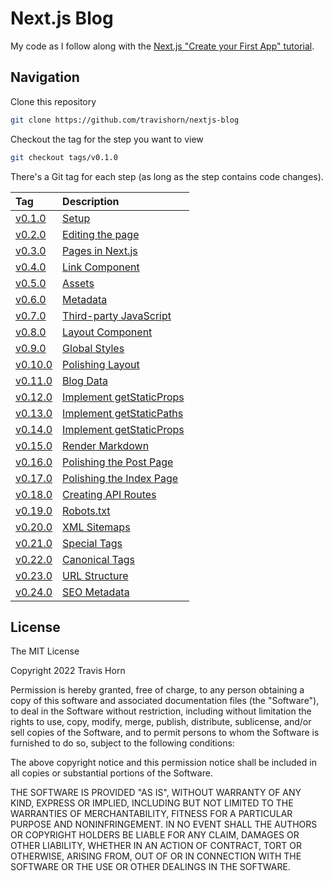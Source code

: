 # Next.js Blog

My code as I follow along with the [Next.js "Create your First App"
tutorial](https://nextjs.org/learn/basics/create-nextjs-app).

## Navigation

Clone this repository

```bash
git clone https://github.com/travishorn/nextjs-blog
```

Checkout the tag for the step you want to view

```bash
git checkout tags/v0.1.0
```

There's a Git tag for each step (as long as the step contains code changes).

| Tag                                                               | Description                                                                                          |
|:------------------------------------------------------------------|:-----------------------------------------------------------------------------------------------------|
| [v0.1.0](https://github.com/travishorn/nextjs-blog/tree/v0.1.0)   | [Setup](https://nextjs.org/learn/basics/create-nextjs-app/setup)                                     |
| [v0.2.0](https://github.com/travishorn/nextjs-blog/tree/v0.2.0)   | [Editing the page](https://nextjs.org/learn/basics/create-nextjs-app/editing-the-page)               |
| [v0.3.0](https://github.com/travishorn/nextjs-blog/tree/v0.3.0)   | [Pages in Next.js](https://nextjs.org/learn/basics/navigate-between-pages/pages-in-nextjs)           |
| [v0.4.0](https://github.com/travishorn/nextjs-blog/tree/v0.4.0)   | [Link Component](https://nextjs.org/learn/basics/navigate-between-pages/link-component)              |
| [v0.5.0](https://github.com/travishorn/nextjs-blog/tree/v0.5.0)   | [Assets](https://nextjs.org/learn/basics/assets-metadata-css/assets)                                 |
| [v0.6.0](https://github.com/travishorn/nextjs-blog/tree/v0.6.0)   | [Metadata](https://nextjs.org/learn/basics/assets-metadata-css/metadata)                             |
| [v0.7.0](https://github.com/travishorn/nextjs-blog/tree/v0.7.0)   | [Third-party JavaScript](https://nextjs.org/learn/basics/assets-metadata-css/third-party-javascript) |
| [v0.8.0](https://github.com/travishorn/nextjs-blog/tree/v0.8.0)   | [Layout Component](https://nextjs.org/learn/basics/assets-metadata-css/layout-component)             |
| [v0.9.0](https://github.com/travishorn/nextjs-blog/tree/v0.9.0)   | [Global Styles](https://nextjs.org/learn/basics/assets-metadata-css/global-styles)                   |
| [v0.10.0](https://github.com/travishorn/nextjs-blog/tree/v0.10.0) | [Polishing Layout](https://nextjs.org/learn/basics/assets-metadata-css/polishing-layout)             |
| [v0.11.0](https://github.com/travishorn/nextjs-blog/tree/v0.11.0) | [Blog Data](https://nextjs.org/learn/basics/data-fetching/blog-data)                                 |
| [v0.12.0](https://github.com/travishorn/nextjs-blog/tree/v0.12.0) | [Implement getStaticProps](https://nextjs.org/learn/basics/data-fetching/implement-getstaticprops)   |
| [v0.13.0](https://github.com/travishorn/nextjs-blog/tree/v0.13.0) | [Implement getStaticPaths](https://nextjs.org/learn/basics/dynamic-routes/implement-getstaticpaths)  |
| [v0.14.0](https://github.com/travishorn/nextjs-blog/tree/v0.14.0) | [Implement getStaticProps](https://nextjs.org/learn/basics/dynamic-routes/implement-getstaticprops)  |
| [v0.15.0](https://github.com/travishorn/nextjs-blog/tree/v0.15.0) | [Render Markdown](https://nextjs.org/learn/basics/dynamic-routes/render-markdown)                    |
| [v0.16.0](https://github.com/travishorn/nextjs-blog/tree/v0.16.0) | [Polishing the Post Page](https://nextjs.org/learn/basics/dynamic-routes/polishing-post-page)        |
| [v0.17.0](https://github.com/travishorn/nextjs-blog/tree/v0.17.0) | [Polishing the Index Page](https://nextjs.org/learn/basics/dynamic-routes/polishing-index-page)      |
| [v0.18.0](https://github.com/travishorn/nextjs-blog/tree/v0.18.0) | [Creating API Routes](https://nextjs.org/learn/basics/api-routes/creating-api-routes)                |
| [v0.19.0](https://github.com/travishorn/nextjs-blog/tree/v0.19.0) | [Robots.txt](https://nextjs.org/learn/seo/crawling-and-indexing/robots-txt)                          |
| [v0.20.0](https://github.com/travishorn/nextjs-blog/tree/v0.20.0) | [XML Sitemaps](https://nextjs.org/learn/seo/crawling-and-indexing/xml-sitemaps)                      |
| [v0.21.0](https://github.com/travishorn/nextjs-blog/tree/v0.21.0) | [Special Tags](https://nextjs.org/learn/seo/crawling-and-indexing/metatags)                          |
| [v0.22.0](https://github.com/travishorn/nextjs-blog/tree/v0.22.0) | [Canonical Tags](https://nextjs.org/learn/seo/crawling-and-indexing/canoncial)                       |
| [v0.23.0](https://github.com/travishorn/nextjs-blog/tree/v0.23.0) | [URL Structure](https://nextjs.org/learn/seo/rendering-and-ranking/url-structure)                    |
| [v0.24.0](https://github.com/travishorn/nextjs-blog/tree/v0.24.0) | [SEO Metadata](https://nextjs.org/learn/seo/rendering-and-ranking/metadata)                          |

## License

The MIT License

Copyright 2022 Travis Horn

Permission is hereby granted, free of charge, to any person obtaining a copy of
this software and associated documentation files (the "Software"), to deal in
the Software without restriction, including without limitation the rights to
use, copy, modify, merge, publish, distribute, sublicense, and/or sell copies of
the Software, and to permit persons to whom the Software is furnished to do so,
subject to the following conditions:

The above copyright notice and this permission notice shall be included in all
copies or substantial portions of the Software.

THE SOFTWARE IS PROVIDED "AS IS", WITHOUT WARRANTY OF ANY KIND, EXPRESS OR
IMPLIED, INCLUDING BUT NOT LIMITED TO THE WARRANTIES OF MERCHANTABILITY, FITNESS
FOR A PARTICULAR PURPOSE AND NONINFRINGEMENT. IN NO EVENT SHALL THE AUTHORS OR
COPYRIGHT HOLDERS BE LIABLE FOR ANY CLAIM, DAMAGES OR OTHER LIABILITY, WHETHER
IN AN ACTION OF CONTRACT, TORT OR OTHERWISE, ARISING FROM, OUT OF OR IN
CONNECTION WITH THE SOFTWARE OR THE USE OR OTHER DEALINGS IN THE SOFTWARE.
